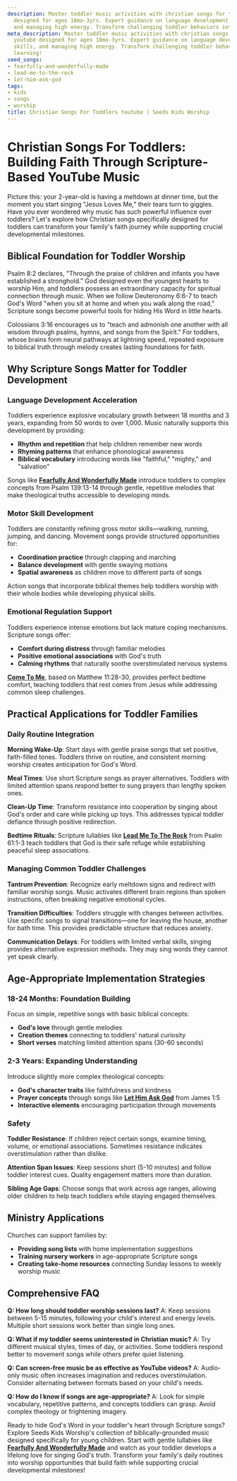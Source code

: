 ```yaml
---
description: Master toddler music activities with christian songs for toddlers youtube
  designed for ages 18mo-3yrs. Expert guidance on language development, motor skills,
  and managing high energy. Transform challenging toddler behaviors into joyful learning!
meta_description: Master toddler music activities with christian songs for toddlers
  youtube designed for ages 18mo-3yrs. Expert guidance on language development, motor
  skills, and managing high energy. Transform challenging toddler behaviors into joyful
  learning!
seed_songs:
- fearfully-and-wonderfully-made
- lead-me-to-the-rock
- let-him-ask-god
tags:
- kids
- songs
- worship
title: Christian Songs For Toddlers Youtube | Seeds Kids Worship
---
```

# Christian Songs For Toddlers: Building Faith Through Scripture-Based YouTube Music

Picture this: your 2-year-old is having a meltdown at dinner time, but the moment you start singing "Jesus Loves Me," their tears turn to giggles. Have you ever wondered why music has such powerful influence over toddlers? Let's explore how Christian songs specifically designed for toddlers can transform your family's faith journey while supporting crucial developmental milestones.

## Biblical Foundation for Toddler Worship

Psalm 8:2 declares, "Through the praise of children and infants you have established a stronghold." God designed even the youngest hearts to worship Him, and toddlers possess an extraordinary capacity for spiritual connection through music. When we follow Deuteronomy 6:6-7 to teach God's Word "when you sit at home and when you walk along the road," Scripture songs become powerful tools for hiding His Word in little hearts.

Colossians 3:16 encourages us to "teach and admonish one another with all wisdom through psalms, hymns, and songs from the Spirit." For toddlers, whose brains form neural pathways at lightning speed, repeated exposure to biblical truth through melody creates lasting foundations for faith.

## Why Scripture Songs Matter for Toddler Development

### Language Development Acceleration

Toddlers experience explosive vocabulary growth between 18 months and 3 years, expanding from 50 words to over 1,000. Music naturally supports this development by providing:

- **Rhythm and repetition** that help children remember new words
- **Rhyming patterns** that enhance phonological awareness
- **Biblical vocabulary** introducing words like "faithful," "mighty," and "salvation"

Songs like **[Fearfully And Wonderfully Made](https://seedskidsworship.com/product/fearfully-and-wonderfully-made-psalm-13913-14/)** introduce toddlers to complex concepts from Psalm 139:13-14 through gentle, repetitive melodies that make theological truths accessible to developing minds.

### Motor Skill Development

Toddlers are constantly refining gross motor skills—walking, running, jumping, and dancing. Movement songs provide structured opportunities for:

- **Coordination practice** through clapping and marching
- **Balance development** with gentle swaying motions
- **Spatial awareness** as children move to different parts of songs

Action songs that incorporate biblical themes help toddlers worship with their whole bodies while developing physical skills.

### Emotional Regulation Support

Toddlers experience intense emotions but lack mature coping mechanisms. Scripture songs offer:

- **Comfort during distress** through familiar melodies
- **Positive emotional associations** with God's truth
- **Calming rhythms** that naturally soothe overstimulated nervous systems

**[Come To Me](https://seedskidsworship.com/product/when-you-lie-down-lullabies-scripture-songs/)**, based on Matthew 11:28-30, provides perfect bedtime comfort, teaching toddlers that rest comes from Jesus while addressing common sleep challenges.

## Practical Applications for Toddler Families

### Daily Routine Integration

**Morning Wake-Up**: Start days with gentle praise songs that set positive, faith-filled tones. Toddlers thrive on routine, and consistent morning worship creates anticipation for God's Word.

**Meal Times**: Use short Scripture songs as prayer alternatives. Toddlers with limited attention spans respond better to sung prayers than lengthy spoken ones.

**Clean-Up Time**: Transform resistance into cooperation by singing about God's order and care while picking up toys. This addresses typical toddler defiance through positive redirection.

**Bedtime Rituals**: Scripture lullabies like **[Lead Me To The Rock](https://seedskidsworship.com/product/lead-me-to-the-rock-psalm-611-3/)** from Psalm 61:1-3 teach toddlers that God is their safe refuge while establishing peaceful sleep associations.

### Managing Common Toddler Challenges

**Tantrum Prevention**: Recognize early meltdown signs and redirect with familiar worship songs. Music activates different brain regions than spoken instructions, often breaking negative emotional cycles.

**Transition Difficulties**: Toddlers struggle with changes between activities. Use specific songs to signal transitions—one for leaving the house, another for bath time. This provides predictable structure that reduces anxiety.

**Communication Delays**: For toddlers with limited verbal skills, singing provides alternative expression methods. They may sing words they cannot yet speak clearly.

## Age-Appropriate Implementation Strategies

### 18-24 Months: Foundation Building

Focus on simple, repetitive songs with basic biblical concepts:
- **God's love** through gentle melodies
- **Creation themes** connecting to toddlers' natural curiosity
- **Short verses** matching limited attention spans (30-60 seconds)

### 2-3 Years: Expanding Understanding

Introduce slightly more complex theological concepts:
- **God's character traits** like faithfulness and kindness  
- **Prayer concepts** through songs like **[Let Him Ask God](https://seedskidsworship.com/product/let-him-ask-god-james-15/)** from James 1:5
- **Interactive elements** encouraging participation through movements

### Safety

**Toddler Resistance**: If children reject certain songs, examine timing, volume, or emotional associations. Sometimes resistance indicates overstimulation rather than dislike.

**Attention Span Issues**: Keep sessions short (5-10 minutes) and follow toddler interest cues. Quality engagement matters more than duration.

**Sibling Age Gaps**: Choose songs that work across age ranges, allowing older children to help teach toddlers while staying engaged themselves.

## Ministry Applications

Churches can support families by:
- **Providing song lists** with home implementation suggestions
- **Training nursery workers** in age-appropriate Scripture songs  
- **Creating take-home resources** connecting Sunday lessons to weekly worship music

## Comprehensive FAQ

**Q: How long should toddler worship sessions last?**
A: Keep sessions between 5-15 minutes, following your child's interest and energy levels. Multiple short sessions work better than single long ones.

**Q: What if my toddler seems uninterested in Christian music?**
A: Try different musical styles, times of day, or activities. Some toddlers respond better to movement songs while others prefer quiet listening.

**Q: Can screen-free music be as effective as YouTube videos?**
A: Audio-only music often increases imagination and reduces overstimulation. Consider alternating between formats based on your child's needs.

**Q: How do I know if songs are age-appropriate?**
A: Look for simple vocabulary, repetitive patterns, and concepts toddlers can grasp. Avoid complex theology or frightening imagery.

Ready to hide God's Word in your toddler's heart through Scripture songs? Explore Seeds Kids Worship's collection of biblically-grounded music designed specifically for young children. Start with gentle lullabies like **[Fearfully And Wonderfully Made](https://seedskidsworship.com/product/fearfully-and-wonderfully-made-psalm-13913-14/)** and watch as your toddler develops a lifelong love for singing God's truth. Transform your family's daily routines into worship opportunities that build faith while supporting crucial developmental milestones!

<script type="application/ld+json">
{
  "@context": "https://schema.org",
  "@type": "Article",
  "headline": "Christian Songs For Toddlers Youtube",
  "author": {
    "@type": "Organization",
    "name": "Seeds Kids Worship"
  },
  "publisher": {
    "@type": "Organization",
    "name": "Seeds Kids Worship",
    "logo": {
      "@type": "ImageObject",
      "url": "https://seedskidsworship.com/logo.png"
    }
  },
  "datePublished": "2025-09-04T10:37:48.493256",
  "dateModified": "2025-09-04T10:37:48.493269",
  "description": "Master toddler music activities with christian songs for toddlers youtube designed for ages 18mo-3yrs. Expert guidance on language development, motor skills, an",
  "mainEntityOfPage": {
    "@type": "WebPage",
    "@id": "https://seedskidsworship.com/activities/christian-songs-for-toddlers-youtube/"
  }
}
</script>

<script type="application/ld+json">
{
  "@context": "https://schema.org",
  "@type": "Product",
  "name": "Fearfully And Wonderfully Made",
  "description": "A gentle lullaby celebrating Psalm 139:13-14, reminding children that they are fearfully and wonderfully made by God and praising His marvelous works.",
  "url": "https://seedskidsworship.com/product/fearfully-and-wonderfully-made-psalm-13913-14/",
  "brand": {
    "@type": "Brand",
    "name": "Seeds Kids Worship"
  },
  "category": "Children's Christian Music",
  "album": "When You Lie Down: Lullabies\u2026"
}
</script>

<script type="application/ld+json">
{
  "@context": "https://schema.org",
  "@type": "Product",
  "name": "Lead Me To The Rock",
  "description": "A prayer song about God being our rock and refuge",
  "url": "https://seedskidsworship.com/product/lead-me-to-the-rock-psalm-611-3/",
  "brand": {
    "@type": "Brand",
    "name": "Seeds Kids Worship"
  },
  "category": "Children's Christian Music",
  "album": "When You Lie Down: Lullabies & Scripture Songs"
}
</script>

<script type="application/ld+json">
{
  "@context": "https://schema.org",
  "@type": "Product",
  "name": "Let Him Ask God",
  "description": "Wisdom song encouraging children to ask God for wisdom from James 1:5",
  "url": "https://
